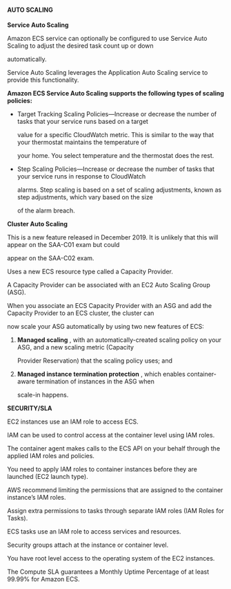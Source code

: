 #### AUTO SCALING

**Service Auto Scaling**

Amazon ECS service can optionally be configured to use Service Auto Scaling to
adjust the desired task count up or down

automatically.

Service Auto Scaling leverages the Application Auto Scaling service to provide
this functionality.

**Amazon ECS Service Auto Scaling supports the following types of scaling
policies:**

- Target Tracking Scaling Policies—Increase or decrease the number of tasks that
  your service runs based on a target

  value for a specific CloudWatch metric. This is similar to the way that your
  thermostat maintains the temperature of

  your home. You select temperature and the thermostat does the rest.

- Step Scaling Policies—Increase or decrease the number of tasks that your
  service runs in response to CloudWatch

  alarms. Step scaling is based on a set of scaling adjustments, known as step
  adjustments, which vary based on the size

  of the alarm breach.

**Cluster Auto Scaling**

This is a new feature released in December 2019. It is unlikely that this will
appear on the SAA-C01 exam but could

appear on the SAA-C02 exam.

Uses a new ECS resource type called a Capacity Provider.

A Capacity Provider can be associated with an EC2 Auto Scaling Group (ASG).

When you associate an ECS Capacity Provider with an ASG and add the Capacity
Provider to an ECS cluster, the cluster can

now scale your ASG automatically by using two new features of ECS:

1. **Managed scaling** , with an automatically-created scaling policy on your
   ASG, and a new scaling metric (Capacity

   Provider Reservation) that the scaling policy uses; and

2. **Managed instance termination protection** , which enables container-aware
   termination of instances in the ASG when

   scale-in happens.

**SECURITY/SLA**

EC2 instances use an IAM role to access ECS.

IAM can be used to control access at the container level using IAM roles.

The container agent makes calls to the ECS API on your behalf through the
applied IAM roles and policies.

You need to apply IAM roles to container instances before they are launched (EC2
launch type).

AWS recommend limiting the permissions that are assigned to the container
instance’s IAM roles.

Assign extra permissions to tasks through separate IAM roles (IAM Roles for
Tasks).

ECS tasks use an IAM role to access services and resources.

Security groups attach at the instance or container level.

You have root level access to the operating system of the EC2 instances.

The Compute SLA guarantees a Monthly Uptime Percentage of at least 99.99% for
Amazon ECS.

